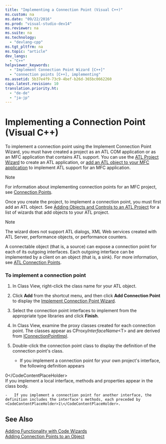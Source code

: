 ```yaml
---
title: "Implementing a Connection Point (Visual C++)"
ms.custom: na
ms.date: "09/22/2016"
ms.prod: "visual-studio-dev14"
ms.reviewer: na
ms.suite: na
ms.technology: 
  - "devlang-cpp"
ms.tgt_pltfrm: na
ms.topic: "article"
dev_langs: 
  - "C++"
helpviewer_keywords: 
  - "Implement Connection Point Wizard [C++]"
  - "connection points [C++], implementing"
ms.assetid: 5b37e4f9-73c9-4bef-b26d-365bc0662260
caps.latest.revision: 10
translation.priority.ht: 
  - "de-de"
  - "ja-jp"
---
```

# Implementing a Connection Point (Visual C++)
To implement a connection point using the Implement Connection Point Wizard, you must have created a project as an ATL COM application or as an MFC application that contains ATL support. You can use the [ATL Project Wizard](../vs140/atl-project-wizard.md) to create an ATL application, or [add an ATL object to your MFC application](../vs140/adding-atl-support-to-your-mfc-project.md) to implement ATL support for an MFC application.  
  
> [!NOTE]
>  For information about implementing connection points for an MFC project, see [Connection Points](../vs140/connection-points.md).  
  
 Once you create the project, to implement a connection point, you must first add an ATL object. See [Adding Objects and Controls to an ATL Project](../vs140/adding-objects-and-controls-to-an-atl-project.md) for a list of wizards that add objects to your ATL project.  
  
> [!NOTE]
>  The wizard does not support ATL dialogs, XML Web services created with ATL Server, performance objects, or performance counters.  
  
 A connectable object (that is, a source) can expose a connection point for each of its outgoing interfaces. Each outgoing interface can be implemented by a client on an object (that is, a sink). For more information, see [ATL Connection Points](../vs140/atl-connection-points.md).  
  
### To implement a connection point  
  
1.  In Class View, right-click the class name for your ATL object.  
  
2.  Click **Add** from the shortcut menu, and then click **Add Connection Point** to display the [Implement Connection Point Wizard](../vs140/implement-connection-point-wizard.md).  
  
3.  Select the connection point interfaces to implement from the appropriate type libraries and click **Finish**.  
  
4.  In Class View, examine the proxy classes created for each connection point. The classes appear as CProxy*InterfaceName*\<T> and are derived from [IConnectionPointImpl](../vs140/iconnectionpointimpl-class.md).  
  
5.  Double-click the connection point class to display the definition of the connection point's class.  
  
    -   If you implement a connection point for your own project's interface, the following definition appears  
  
<CodeContentPlaceHolder>0\</CodeContentPlaceHolder>  
         If you implement a local interface, methods and properties appear in the class body.  
  
    -   If you implement a connection point for another interface, the definition includes the interface's methods, each preceded by <CodeContentPlaceHolder>1\</CodeContentPlaceHolder>.  
  
## See Also  
 [Adding Functionality with Code Wizards](../vs140/adding-functionality-with-code-wizards--c---.md)   
 [Adding Connection Points to an Object](../vs140/adding-connection-points-to-an-object.md)